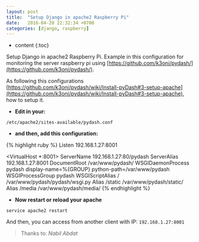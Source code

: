 ```yaml
---
layout: post
title:  "Setup Django in apache2 Raspberry Pi"
date:   2016-04-20 22:32:34 +0700
categories: [django, raspberry]
---
```

* content
{:toc}

Setup Django in apache2 Raspberry Pi. Example in this configuration for monitoring the server raspberry pi using [https://github.com/k3oni/pydash/](https://github.com/k3oni/pydash/).

As following this configurations [https://github.com/k3oni/pydash/wiki/Install-pyDash#3-setup-apache](https://github.com/k3oni/pydash/wiki/Install-pyDash#3-setup-apache), how to setup it.

* **Edit in your:**

```shell
/etc/apache2/sites-available/pydash.conf
```

* **and then, add this configuration:**

{% highlight ruby %}
Listen 192.168.1.27:8001

<VirtualHost *:8001>
    ServerName 192.168.1.27:80/pydash
    ServerAlias 192.168.1.27:8001
    DocumentRoot /var/www/pydash/
    WSGIDaemonProcess pydash display-name=%{GROUP} python-path=/var/www/pydash
    WSGIProcessGroup pydash
    WSGIScriptAlias / /var/www/pydash/pydash/wsgi.py
    Alias /static /var/www/pydash/static/
    Alias /media /var/www/pydash/media/
</VirtualHost>
{% endhighlight %}

* **Now restart or reload your apache**

```shell
service apache2 restart
```

And then, you can access from another client with IP: `192.168.1.27:8001`

> Thanks to: _Nabil Abdat_

